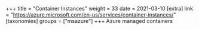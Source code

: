 +++
title = "Container Instances"
weight = 33
date = 2021-03-10
[extra]
link = "https://azure.microsoft.com/en-us/services/container-instances/"
[taxonomies]
groups = ["msazure"]
+++
Azure managed containers

